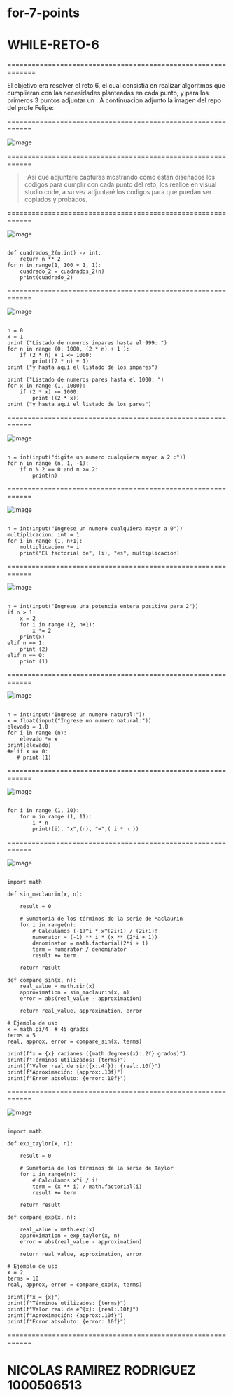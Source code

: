 # for-7-points
# WHILE-RETO-6

=============================================================

El objetivo era resolver el reto 6, el cual consistia en
realizar algoritmos que cumplieran con las necesidades 
planteadas en cada punto, y para los primeros 3 puntos
adjuntar un .
A continuacion adjunto la imagen del repo del profe Felipe:

============================================================

![image](https://github.com/user-attachments/assets/470b6871-8708-468d-ba0e-bd5a697e7465)

============================================================

 >-Asi que adjuntare capturas mostrando como estan
 >diseñados los codigos para cumplir con cada punto del reto,
 >los realice en visual studio code, a su vez adjuntaré
 >los codigos para que puedan ser copiados y probados.

============================================================

![image](https://github.com/user-attachments/assets/289d2f14-149c-49ba-b868-4c24e935a27f)

```

def cuadrados_2(n:int) -> int:
    return n ** 2
for n in range(1, 100 + 1, 1):
    cuadrado_2 = cuadrados_2(n)
    print(cuadrado_2)

```

============================================================

![image](https://github.com/user-attachments/assets/163a0ede-462e-45ef-8eb0-164bce7fa6d4)

```

n = 0
x = 1
print ("Listado de numeros impares hasta el 999: ")
for n in range (0, 1000, (2 * n) + 1 ):
    if (2 * n) + 1 <= 1000:
        print((2 * n) + 1)
print ("y hasta aquí el listado de los impares")

print ("Listado de numeros pares hasta el 1000: ")
for x in range (1, 1000):
    if (2 * x) <= 1000:
        print ((2 * x))
print ("y hasta aquí el listado de los pares")

```

============================================================

![image](https://github.com/user-attachments/assets/53851f7a-ed46-489b-9b42-ab05f929dedd)

```

n = int(input("digite un numero cualquiera mayor a 2 :"))
for n in range (n, 1, -1):
    if n % 2 == 0 and n >= 2:
        print(n)

```

============================================================

![image](https://github.com/user-attachments/assets/4c24e21f-671b-4dfe-a335-6cc1f7b3b836)

```

n = int(input("Ingrese un numero cualquiera mayor a 0"))
multiplicacion: int = 1
for i in range (1, n+1):
    multiplicacion *= i
    print("El factorial de", (i), "es", multiplicacion)

```

============================================================

![image](https://github.com/user-attachments/assets/c12a9163-7f1e-4b86-8686-ed5784ee41ca)

```

n = int(input("Ingrese una potencia entera positiva para 2"))
if n > 1:
    x = 2
    for i in range (2, n+1):
        x *= 2
    print(x)
elif n == 1:
    print (2)
elif n == 0:
    print (1)

```

============================================================

![image](https://github.com/user-attachments/assets/030d86f7-93f3-499e-8694-1ad184e342cc)

```

n = int(input("Ingrese un numero natural:"))
x = float(input("Ingrese un numero natural:"))
elevado = 1.0
for i in range (n):
    elevado *= x
print(elevado)
#elif x == 0:
   # print (1)

```

============================================================

![image](https://github.com/user-attachments/assets/9407f69d-0185-4c8b-85d0-99659321356c)

```

for i in range (1, 10):
    for n in range (1, 11):
        i * n
        print((i), "x",(n), "=",( i * n ))

```

============================================================

![image](https://github.com/user-attachments/assets/41ad811d-4185-4fa3-b13f-c3de513e8187)

```

import math

def sin_maclaurin(x, n):
 
    result = 0
    
    # Sumatoria de los términos de la serie de Maclaurin
    for i in range(n):
        # Calculamos (-1)^i * x^(2i+1) / (2i+1)!
        numerator = (-1) ** i * (x ** (2*i + 1))
        denominator = math.factorial(2*i + 1)
        term = numerator / denominator
        result += term
    
    return result

def compare_sin(x, n):
    real_value = math.sin(x)
    approximation = sin_maclaurin(x, n)
    error = abs(real_value - approximation)
    
    return real_value, approximation, error

# Ejemplo de uso
x = math.pi/4  # 45 grados
terms = 5
real, approx, error = compare_sin(x, terms)

print(f"x = {x} radianes ({math.degrees(x):.2f} grados)")
print(f"Términos utilizados: {terms}")
print(f"Valor real de sin({x:.4f}): {real:.10f}")
print(f"Aproximación: {approx:.10f}")
print(f"Error absoluto: {error:.10f}")

```

============================================================

![image](https://github.com/user-attachments/assets/7b65ea6e-9683-4a9a-8270-37981d50ca09)

```

import math

def exp_taylor(x, n):

    result = 0
    
    # Sumatoria de los términos de la serie de Taylor
    for i in range(n):
        # Calculamos x^i / i!
        term = (x ** i) / math.factorial(i)
        result += term
    
    return result

def compare_exp(x, n):

    real_value = math.exp(x)
    approximation = exp_taylor(x, n)
    error = abs(real_value - approximation)
    
    return real_value, approximation, error

# Ejemplo de uso
x = 2
terms = 10
real, approx, error = compare_exp(x, terms)

print(f"x = {x}")
print(f"Términos utilizados: {terms}")
print(f"Valor real de e^{x}: {real:.10f}")
print(f"Aproximación: {approx:.10f}")
print(f"Error absoluto: {error:.10f}")

```

============================================================

# NICOLAS RAMIREZ RODRIGUEZ 1000506513
